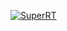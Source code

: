 [![SuperRT](https://img.youtube.com/vi/VeFF344NbZ4/maxresdefault.jpg)](https://youtu.be/VeFF344NbZ4)
